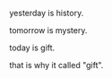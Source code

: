 
<BlogInfo id="1193" title="english" author="夏哲哲" pv=0 read_times=0 pre_cost_time=3 category="English" tag_list="[]" create_time="2023.09.07 22:56:31.154097" update_time="2023.09.07 22:56:31.154105" />

yesterday is history.

tomorrow is mystery.

today is gift.

that is why it called "gift".



